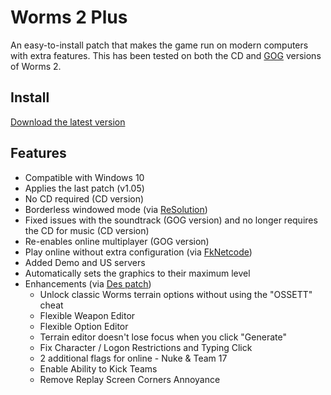 # Worms 2 Plus
An easy-to-install patch that makes the game run on modern computers with extra features.
This has been tested on both the CD and [GOG](https://www.gog.com/game/worms_2) versions of Worms 2.

## Install
[Download the latest version](https://github.com/Carlmundo/W2-Plus/releases/latest)

## Features
- Compatible with Windows 10
- Applies the last patch (v1.05)
- No CD required (CD version)
- Borderless windowed mode (via [ReSolution](https://worms2d.info/ReSolution))
- Fixed issues with the soundtrack (GOG version) and no longer requires the CD for music (CD version)
- Re-enables online multiplayer (GOG version)
- Play online without extra configuration (via [FkNetcode](https://worms2d.info/FkNetcode))
- Added Demo and US servers
- Automatically sets the graphics to their maximum level
- Enhancements (via [Des patch](https://worms2d.info/Des_patch))
	- Unlock classic Worms terrain options without using the "OSSETT" cheat
	- Flexible Weapon Editor
	- Flexible Option Editor
	- Terrain editor doesn't lose focus when you click "Generate"
	- Fix Character / Logon Restrictions and Typing Click
	- 2 additional flags for online - Nuke & Team 17
	- Enable Ability to Kick Teams
	- Remove Replay Screen Corners Annoyance
